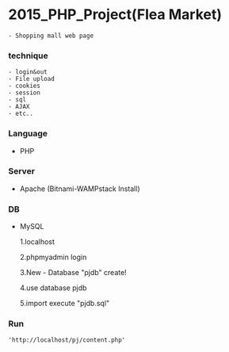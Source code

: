 # 2015_PHP_Project(Flea Market)
    - Shopping mall web page

### technique
    - login&out
    - File upload
    - cookies
    - session
    - sql
    - AJAX
    - etc..

### Language
  - PHP

### Server
  - Apache (Bitnami-WAMPstack Install)

### DB
  - MySQL
      
      <Import DB>
      1.localhost
    
      2.phpmyadmin login
      
      3.New - Database "pjdb" create!
      
      4.use database pjdb
      
      5.import execute "pjdb.sql" 

### Run
    'http://localhost/pj/content.php'
